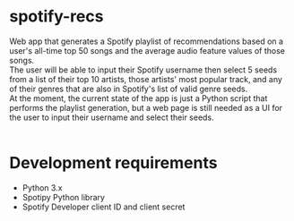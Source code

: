 # spotify-recs

Web app that generates a Spotify playlist of recommendations based on a user's all-time top 50 songs and the average audio feature values of those songs.<br>
The user will be able to input their Spotify username then select 5 seeds from a list of their top 10 artists, those artists' most popular track, and any of their genres that are also in Spotify's list of valid genre seeds.<br>
At the moment, the current state of the app is just a Python script that performs the playlist generation, but a web page is still needed as a UI for the user to input their username and select their seeds.<br>
<br>
# Development requirements
<ul>
  <li>Python 3.x</li>
  <li>Spotipy Python library</li>
  <li>Spotify Developer client ID and client secret</li>
</ul>
